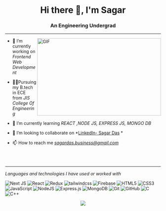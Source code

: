 <h1 align="center">Hi there 👋, I'm Sagar</h1>
<h3 align="center">An Engineering Undergrad</h3>
<hr>
<img align="right" alt="GIF" src="https://64.media.tumblr.com/171c16d9fed65dac87b849ecc680bf6c/tumblr_oo06p5WE991tcg4xno1_500.gifv" width="400px" height="250" />
</a>


- 🔭 I’m currently working on *Frontend Web Development*

- 👨‍💻Pursuing my B.tech in ECE from *JIS College Of Engineering*

- 🌱 I’m currently learning *REACT ,NODE JS, EXPRESS JS, MONGO DB*

- 👯 I’m looking to collaborate on *[LinkedIn- Sagar Das](https://www.linkedin.com/in/sagardasjisce) *

- 📫 How to reach me *sagardas.business@gmail.com*

<br>
<br>
<hr>

*Languages and technologies I have used or worked with* 

![Next JS](https://img.shields.io/badge/Next-black?style=for-the-badge&logo=next.js&logoColor=white)
![React](https://img.shields.io/badge/react-%2320232a.svg?style=for-the-badge&logo=react&logoColor=%2361DAFB)
![Redux](https://img.shields.io/badge/redux-%23593d88.svg?style=for-the-badge&logo=redux&logoColor=white)
![tailwindcss](https://img.shields.io/badge/tailwind_css-0A66C2?style=for-the-badge&logo=tailwindcss&logoColor=white)
![Firebase](https://img.shields.io/badge/Firebase-039BE5?style=for-the-badge&logo=Firebase&logoColor=white)
![HTML5](https://img.shields.io/badge/html5-%23E34F26.svg?style=for-the-badge&logo=html5&logoColor=white)
![CSS3](https://img.shields.io/badge/css3-%231572B6.svg?style=for-the-badge&logo=css3&logoColor=white)
![JavaScript](https://img.shields.io/badge/javascript-%23323330.svg?style=for-the-badge&logo=javascript&logoColor=%23F7DF1E)
![NodeJS](https://img.shields.io/badge/node.js-6DA55F?style=for-the-badge&logo=node.js&logoColor=white)
![Express.js](https://img.shields.io/badge/express.js-%23404d59.svg?style=for-the-badge&logo=express&logoColor=%2361DAFB)
![MongoDB](https://img.shields.io/badge/MongoDB-%234ea94b.svg?style=for-the-badge&logo=mongodb&logoColor=white)
![Git](https://img.shields.io/badge/git-%23F05033.svg?style=for-the-badge&logo=git&logoColor=white)
![GitHub](https://img.shields.io/badge/github-%23121011.svg?style=for-the-badge&logo=github&logoColor=white)
![C](https://img.shields.io/badge/c-%2300599C.svg?style=for-the-badge&logo=c&logoColor=white)
![C++](https://img.shields.io/badge/c++-%2300599C.svg?style=for-the-badge&logo=c%2B%2B&logoColor=white)

<p align="center">
<img align="center" src="https://github-readme-streak-stats.herokuapp.com?user=sagarjisce24&theme=prussian&hide_border=true" >

